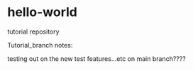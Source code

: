 # hello-world
tutorial repository

Tutorial_branch notes:

testing out on the new test features...etc on main branch????
